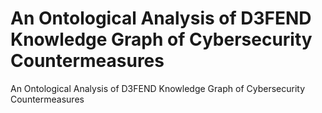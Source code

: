 # An Ontological Analysis of D3FEND Knowledge Graph of Cybersecurity Countermeasures


An Ontological Analysis of D3FEND Knowledge Graph of Cybersecurity Countermeasures
